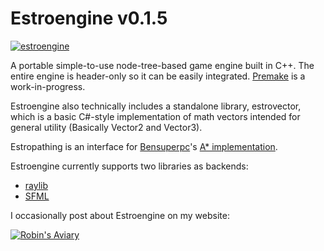# Estroengine v0.1.5
[![estroengine](https://robinsaviary.com/gifs/estroengine.gif)](https://blinkies.cafe/?s=0023-trans-pride)

A portable simple-to-use node-tree-based game engine built in C++.
The entire engine is header-only so it can be easily integrated.
[Premake](https://premake.github.io/) is a work-in-progress.

Estroengine also technically includes a standalone library, estrovector, which is a basic C#-style implementation of math vectors intended for general utility (Basically Vector2 and Vector3).

Estropathing is an interface for [Bensuperpc](https://github.com/bensuperpc)'s [A* implementation](https://github.com/bensuperpc/astar).

Estroengine currently supports two libraries as backends:
* [raylib](https://www.raylib.com/)
* [SFML](https://www.sfml-dev.org/)


I occasionally post about Estroengine on my website:

[![Robin's Aviary](https://robinsaviary.com/robins-aviary.gif)](https://robinsaviary.com)
